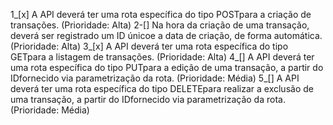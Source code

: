1_[x] A API deverá ter uma rota específica do tipo POSTpara a criação de transações. (Prioridade: Alta)
2-[] Na hora da criação de uma transação, deverá ser registrado um ID únicoe a data de criação, de forma automática. (Prioridade: Alta)
3_[x] A API deverá ter uma rota específica do tipo GETpara a listagem de transações. (Prioridade: Alta)
4_[] A API deverá ter uma rota específica do tipo PUTpara a edição de uma transação, a partir do IDfornecido via parametrização da rota. (Prioridade: Média)
5_[] A API deverá ter uma rota específica do tipo DELETEpara realizar a exclusão de uma transação, a partir do IDfornecido via parametrização da rota. (Prioridade: Média)
